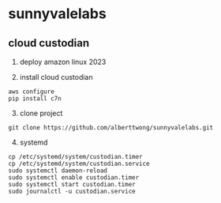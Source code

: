 # sunnyvalelabs

## cloud custodian

1. deploy amazon linux 2023

2. install cloud custodian
```
aws configure
pip install c7n 
```

3. clone project
```
git clone https://github.com/alberttwong/sunnyvalelabs.git
```

4. systemd
```
cp /etc/systemd/system/custodian.timer
cp /etc/systemd/system/custodian.service
sudo systemctl daemon-reload
sudo systemctl enable custodian.timer
sudo systemctl start custodian.timer
sudo journalctl -u custodian.service
```
